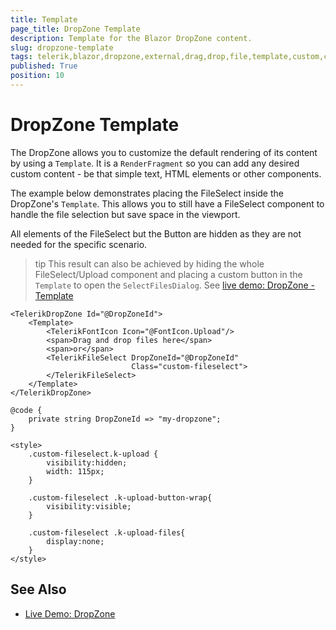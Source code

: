 ```yaml
---
title: Template
page_title: DropZone Template
description: Template for the Blazor DropZone content.
slug: dropzone-template
tags: telerik,blazor,dropzone,external,drag,drop,file,template,custom,content
published: True
position: 10
---
```


# DropZone Template

The DropZone allows you to customize the default rendering of its content by using a `Template`. It is a `RenderFragment` so you can add any desired custom content - be that simple text, HTML elements or other components.

The example below demonstrates placing the FileSelect inside the DropZone's `Template`. This allows you to still have a FileSelect component to handle the file selection but save space in the viewport. 

All elements of the FileSelect but the Button are hidden as they are not needed for the specific scenario.

>tip This result can also be achieved by hiding the whole FileSelect/Upload component and placing a custom button in the `Template` to open the `SelectFilesDialog`. See [live demo: DropZone - Template](https://demos.telerik.com/blazor-ui/dropzone/template)

````CSHTML
<TelerikDropZone Id="@DropZoneId">
    <Template>
        <TelerikFontIcon Icon="@FontIcon.Upload"/>
        <span>Drag and drop files here</span>
        <span>or</span>
        <TelerikFileSelect DropZoneId="@DropZoneId"
                           Class="custom-fileselect">
        </TelerikFileSelect>
    </Template>
</TelerikDropZone>

@code {
    private string DropZoneId => "my-dropzone";
}

<style>
    .custom-fileselect.k-upload {
        visibility:hidden;
        width: 115px;
    }

    .custom-fileselect .k-upload-button-wrap{
        visibility:visible;
    }

    .custom-fileselect .k-upload-files{
        display:none;
    }
</style>
````

## See Also

  * [Live Demo: DropZone](https://demos.telerik.com/blazor-ui/dropzone/template)
